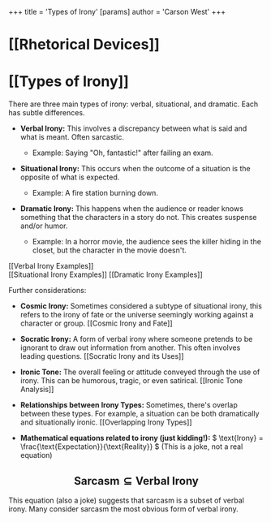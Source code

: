 +++
 title = 'Types of Irony'
[params]
	author = 'Carson West'
+++
# [[Rhetorical Devices]]
# [[Types of Irony]]

There are three main types of irony:  verbal, situational, and dramatic.  Each has subtle differences.

* **Verbal Irony:** This involves a discrepancy between what is said and what is meant.  Often sarcastic.

    * Example: Saying "Oh, fantastic!" after failing an exam.

* **Situational Irony:** This occurs when the outcome of a situation is the opposite of what is expected.

    * Example: A fire station burning down.

* **Dramatic Irony:** This happens when the audience or reader knows something that the characters in a story do not. This creates suspense and/or humor.

    * Example: In a horror movie, the audience sees the killer hiding in the closet, but the character in the movie doesn't.

[[Verbal Irony Examples]]  
[[Situational Irony Examples]]
[[Dramatic Irony Examples]]

Further considerations:

* **Cosmic Irony:**  Sometimes considered a subtype of situational irony, this refers to the irony of fate or the universe seemingly working against a character or group. [[Cosmic Irony and Fate]]

* **Socratic Irony:** A form of verbal irony where someone pretends to be ignorant to draw out information from another. This often involves leading questions. [[Socratic Irony and its Uses]]

* **Ironic Tone:**  The overall feeling or attitude conveyed through the use of irony.  This can be humorous, tragic, or even satirical. [[Ironic Tone Analysis]]

* **Relationships between Irony Types:**  Sometimes, there's overlap between these types.  For example, a situation can be both dramatically and situationally ironic. [[Overlapping Irony Types]]

* **Mathematical equations related to irony (just kidding!):**   $  \text{Irony} = \frac{\text{Expectation}}{\text{Reality}}  $   (This is a joke, not a real equation)

##  $$  \text{Sarcasm} \subseteq \text{Verbal Irony}  $$  

This equation (also a joke) suggests that sarcasm is a subset of verbal irony.  Many consider sarcasm the most obvious form of verbal irony.
